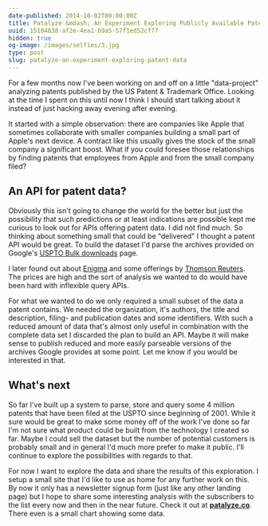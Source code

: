 ```yaml
---
date-published: 2014-10-02T00:00:00Z
title: Patalyze &mdash; An Experiment Exploring Publicly Available Patent Data
uuid: 15184838-af2e-4ea1-b9a5-57f1ed52cf77
hidden: true
og-image: /images/selfies/3.jpg
type: post
slug: patalyze-an-experiment-exploring-patent-data
---
```

For a few months now I've been working on and off on a little
"data-project" analyzing patents published by the US Patent &
Trademark Office. Looking at the time I spent on this until now I
think I should start talking about it instead of just hacking away
evening after evening.

It started with a simple observation: there are companies like
Apple that sometimes collaborate with smaller companies building a
small part of Apple's next device. A contract like this usually gives
the stock of the small company a significant boost. What if you could
foresee those relationships by finding patents that employees from
Apple and from the small company filed?

## An API for patent data?

Obviously this isn't going to change the world for the better but just
the possibility that such predictions or at least indications are
possible kept me curious to look out for APIs offering patent data. I
did not find much. So thinking about something small that could be
"delivered" I thought a patent API would be great. To build the
dataset I'd parse the archives provided on Google's
[USPTO Bulk downloads](http://www.google.com/googlebooks/uspto-patents.html)
page.

I later found out about [Enigma](http://enigma.io) and some offerings
by [Thomson Reuters](http://ip.thomsonreuters.com). The prices are
high and the sort of analysis we wanted to do would have been hard
with inflexible query APIs.

For what we wanted to do we only required a small subset of the data a
patent contains. We needed the organization, it's authors, the title
and description, filing- and publication dates and some identifiers.
With such a reduced amount of data that's almost only useful in
combination with the complete data set I discarded the plan to build
an API. Maybe it will make sense to publish reduced and more easily
parseable versions of the archives Google provides at some point.
Let me know if you would be interested in that.

## What's next

So far I've built up a system to parse, store and query some 4 million patents
that have been filed at the USPTO since beginning of 2001. While it
sure would be great to make some money off of the work I've done so
far I'm not sure what product could be built from the technology I created
so far. Maybe I could sell the dataset but the number of potential
customers is probably small and in general I'd much more prefer to
make it public. I'll continue to explore the possibilities with regards
to that.

For now I want to explore the data and share the results of this
exploration. I setup a small site that I'd like to use as home for any
further work on this. By now it only has a newsletter signup form
(just like any other landing page) but I hope to share some
interesting analysis with the subscribers to the list every now and
then in the near future. Check it out at
**[patalyze.co](http://www.patalyze.co)**.  There even is a small
chart showing some data.
